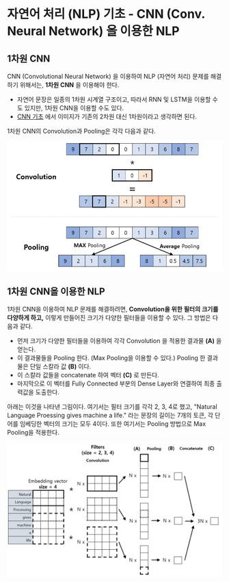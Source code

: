 # 자연어 처리 (NLP) 기초 - CNN (Conv. Neural Network) 을 이용한 NLP

## 1차원 CNN
CNN (Convolutional Neural Network) 을 이용하여 NLP (자연어 처리) 문제를 해결하기 위해서는, **1차원 CNN** 을 이용해야 한다.
* 자연어 문장은 일종의 1차원 시계열 구조이고, 따라서 RNN 및 LSTM을 이용할 수도 있지만, 1차원 CNN을 이용할 수도 있다.
* [CNN 기초](https://github.com/WannaBeSuperteur/AI-study/blob/main/Image%20Processing/Basics_CNN.md) 에서 이미지가 기존의 2차원 대신 1차원이라고 생각하면 된다.

1차원 CNN의 Convolution과 Pooling은 각각 다음과 같다.

![1D CNN](./images/CNN_NLP_1.PNG)

## 1차원 CNN을 이용한 NLP

1차원 CNN을 이용하여 NLP 문제를 해결하려면, **Convolution을 위한 필터의 크기를 다양하게 하고,** 이렇게 만들어진 크기가 다양한 필터들을 이용할 수 있다. 그 방법은 다음과 같다.
* 먼저 크기가 다양한 필터들을 이용하여 각각 Convolution 을 적용한 결과물 **(A)** 을 얻는다.
* 이 결과물들을 Pooling 한다. (Max Pooling을 이용할 수 있다.) Pooling 한 결과물은 단일 스칼라 값 **(B)** 이다.
* 이 스칼라 값들을 concatenate 하여 벡터 **(C)** 로 만든다.
* 마지막으로 이 벡터를 Fully Connected 부분의 Dense Layer와 연결하여 최종 출력값을 도출한다.

아래는 이것을 나타낸 그림이다. 여기서는 필터 크기를 각각 2, 3, 4로 했고, "Natural Language Proessing gives machine a life." 라는 문장의 길이는 7개의 토큰, 각 단어를 임베딩한 벡터의 크기는 모두 4이다. 또한 여기서는 Pooling 방법으로 Max Pooling을 적용한다.

![1D CNN을 이용한 NLP](./images/CNN_NLP_2.PNG)